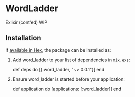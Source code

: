 # WordLadder

Exlixir (cont'ed)
  WIP
  

## Installation

If [available in Hex](https://hex.pm/docs/publish), the package can be installed as:

  1. Add word_ladder to your list of dependencies in `mix.exs`:

        def deps do
          [{:word_ladder, "~> 0.0.1"}]
        end

  2. Ensure word_ladder is started before your application:

        def application do
          [applications: [:word_ladder]]
        end


